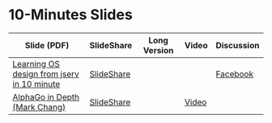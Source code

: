 # 10-Minutes Slides

| Slide (PDF)  |  SlideShare | Long Version | Video | Discussion | 
|--------|-----------|----|-----|-----|
|  [Learning OS design from jserv in 10 minute](../slide/10minJservOS.pdf)  | [SlideShare](http://www.slideshare.net/ccckmit/jserv)   | |  | [Facebook](https://www.facebook.com/ccckmit/posts/10154410199126893) | 
|  [AlphaGo in Depth (Mark Chang)](../slide/alphago-160315170814)  | [SlideShare](http://www.slideshare.net/ckmarkohchang/alphago-in-depth)   | | [Video](https://www.youtube.com/watch?v=63FDxJ5e_Ew)  | | 
